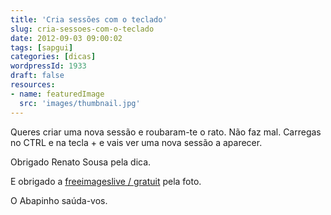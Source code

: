 ```yaml
---
title: 'Cria sessões com o teclado'
slug: cria-sessoes-com-o-teclado
date: 2012-09-03 09:00:02
tags: [sapgui]
categories: [dicas]
wordpressId: 1933
draft: false
resources:
- name: featuredImage
  src: 'images/thumbnail.jpg'
---
```

Queres criar uma nova sessão e roubaram-te o rato. Não faz mal. Carregas no CTRL e na tecla + e vais ver uma nova sessão a aparecer.

Obrigado Renato Sousa pela dica.

E obrigado a [freeimageslive / gratuit][1] pela foto.

O Abapinho saúda-vos.

   [1]: https://www.freeimageslive.co.uk/free_stock_image/additionkeyjpg
